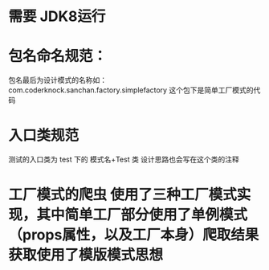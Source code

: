 # 需要 JDK8运行
# 包名命名规范：

包名最后为设计模式的名称如：com.coderknock.sanchan.factory.simplefactory 这个包下是简单工厂模式的代码

# 入口类规范

测试的入口类为 test 下的 模式名+Test 类 设计思路也会写在这个类的注释

# 工厂模式的爬虫 使用了三种工厂模式实现，其中简单工厂部分使用了单例模式（props属性，以及工厂本身）爬取结果获取使用了模版模式思想